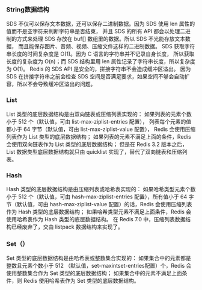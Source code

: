 ### String数据结构

SDS 不仅可以保存文本数据，还可以保存二进制数据。因为 SDS 使用 len 属性的值而不是空字符来判断字符串是否结束，
并且 SDS 的所有 API 都会以处理二进制的方式来处理 SDS 存放在 buf[] 数组里的数据。所以 SDS 不光能存放文本数据，
而且能保存图片、音频、视频、压缩文件这样的二进制数据。 
SDS 获取字符串长度的时间复杂度是 O(1)。因为 C 语言的字符串并不记录自身长度，
所以获取长度的复杂度为 O(n)；而 SDS 结构里用 len 属性记录了字符串长度，所以复杂度为 O(1)。 
Redis 的 SDS API 是安全的，拼接字符串不会造成缓冲区溢出。
因为 SDS 在拼接字符串之前会检查 SDS 空间是否满足要求，如果空间不够会自动扩容，所以不会导致缓冲区溢出的问题。

### List

List 类型的底层数据结构是由双向链表或压缩列表实现的： 
如果列表的元素个数小于 512 个（默认值，可由 list-max-ziplist-entries 配置），
列表每个元素的值都小于 64 字节（默认值，可由 list-max-ziplist-value 配置），
Redis 会使用压缩列表作为 List 类型的底层数据结构； 
如果列表的元素不满足上面的条件，Redis 会使用双向链表作为 List 类型的底层数据结构； 
但是在 Redis 3.2 版本之后，List 数据类型底层数据结构就只由 quicklist 实现了，替代了双向链表和压缩列表。

### Hash

Hash 类型的底层数据结构是由压缩列表或哈希表实现的： 如果哈希类型元素个数小于 512 个（默认值，可由 hash-max-ziplist-entries 配置），所有值小于 64 字节（默认值，可由 hash-max-ziplist-value 配置）的话，Redis 会使用压缩列表作为 Hash 类型的底层数据结构； 如果哈希类型元素不满足上面条件，Redis 会使用哈希表作为 Hash 类型的底层数据结构。 在 Redis 7.0 中，压缩列表数据结构已经废弃了，交由 listpack 数据结构来实现了。

### Set（）

Set 类型的底层数据结构是由哈希表或整数集合实现的： 如果集合中的元素都是整数且元素个数小于 512 （默认值，set-maxintset-entries配置）个，Redis 会使用整数集合作为 Set 类型的底层数据结构； 如果集合中的元素不满足上面条件，则 Redis 使用哈希表作为 Set 类型的底层数据结构。
